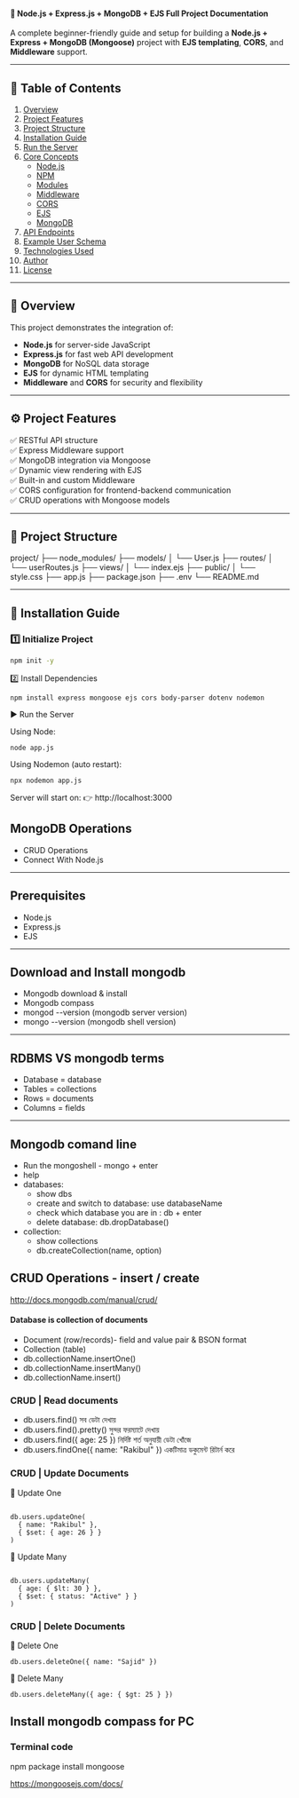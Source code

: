 #### 🚀 Node.js + Express.js + MongoDB + EJS Full Project Documentation

A complete beginner-friendly guide and setup for building a **Node.js + Express + MongoDB (Mongoose)** project with **EJS templating**, **CORS**, and **Middleware** support.

---

## 🧭 Table of Contents

1. [Overview](#-overview)
2. [Project Features](#-project-features)
3. [Project Structure](#-project-structure)
4. [Installation Guide](#️-installation-guide)
5. [Run the Server](#-run-the-server)
6. [Core Concepts](#-core-concepts)
   - [Node.js](#1-nodejs)
   - [NPM](#2-npm-node-package-manager)
   - [Modules](#3-modules)
   - [Middleware](#4-middleware)
   - [CORS](#5-cross-origin-resource-sharing)
   - [EJS](#6-ejs)
   - [MongoDB](#7-mongodb)
7. [API Endpoints](#-api-endpoints)
8. [Example User Schema](#-example-user-schema)
9. [Technologies Used](#-technologies-used)
10. [Author](#-author)
11. [License](#-license)

---

## 🧩 Overview

This project demonstrates the integration of:
- **Node.js** for server-side JavaScript  
- **Express.js** for fast web API development  
- **MongoDB** for NoSQL data storage  
- **EJS** for dynamic HTML templating  
- **Middleware** and **CORS** for security and flexibility  

---

## ⚙️ Project Features

✅ RESTful API structure  
✅ Express Middleware support  
✅ MongoDB integration via Mongoose  
✅ Dynamic view rendering with EJS  
✅ Built-in and custom Middleware  
✅ CORS configuration for frontend-backend communication  
✅ CRUD operations with Mongoose models  

---

## 📁 Project Structure

project/
├── node_modules/
├── models/
│ └── User.js
├── routes/
│ └── userRoutes.js
├── views/
│ └── index.ejs
├── public/
│ └── style.css
├── app.js
├── package.json
├── .env
└── README.md


---

## 🧱 Installation Guide

### 1️⃣ Initialize Project
```bash
npm init -y
```
2️⃣ Install Dependencies
```
npm install express mongoose ejs cors body-parser dotenv nodemon
```
▶️ Run the Server

Using Node:
```
node app.js
```
Using Nodemon (auto restart):
```
npx nodemon app.js
```


Server will start on:
👉 http://localhost:3000



## MongoDB Operations
<ul>
   <li>CRUD Operations</li>
   <li>Connect With Node.js</li>
</ul>

---
## Prerequisites
<ul>
   <li>Node.js</li>
   <li>Express.js</li>
   <li>EJS</li>
</ul>

---
## Download and Install mongodb
<ul>
   <li>Mongodb download & install</li>
   <li>Mongodb compass</li>
   <li>mongod --version (mongodb server version)</li>
   <li>mongo --version (mongodb shell version)</li>
</ul>

---
## RDBMS VS mongodb terms
<ul>
   <li>Database = database</li>
   <li>Tables = collections</li>
   <li>Rows = documents</li>
   <li>Columns = fields</li>
</ul>

---

## Mongodb comand line
   - Run the mongoshell - mongo + enter
   - help
   - databases:
      - show dbs
      - create and switch to database: use databaseName
      - check which database you are in : db + enter
      - delete database: db.dropDatabase()
   - collection:
      - show collections
      - db.createCollection(name, option)


## CRUD Operations - insert / create
http://docs.mongodb.com/manual/crud/

#### Database is collection of documents
- Document (row/records)- field and value pair & BSON format
- Collection (table)
- db.collectionName.insertOne()
- db.collectionName.insertMany()
- db.collectionName.insert()

### CRUD | Read documents
-  db.users.find()  সব ডেটা দেখায়
- db.users.find().pretty()  সুন্দর ফরম্যাটে দেখায়
- db.users.find({ age: 25 }) নির্দিষ্ট   শর্ত অনুযায়ী ডেটা খোঁজে
- db.users.findOne({ name: "Rakibul" }) একটিমাত্র ডকুমেন্ট রিটার্ন করে

### CRUD | Update Documents

🔹 Update One
```

db.users.updateOne(
  { name: "Rakibul" },
  { $set: { age: 26 } }
)

```

🔹 Update Many
```

db.users.updateMany(
  { age: { $lt: 30 } },
  { $set: { status: "Active" } }
)

```


### CRUD | Delete Documents
🔸 Delete One

```
db.users.deleteOne({ name: "Sajid" })

````
🔸 Delete Many

```
db.users.deleteMany({ age: { $gt: 25 } })

```

## Install mongodb compass for PC



### Terminal code
<p>npm package install
mongoose</p>

https://mongoosejs.com/docs/
